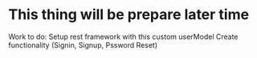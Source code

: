 # This thing will be prepare later time

Work to do: 
    Setup rest framework with this custom userModel
    Create functionality (Signin, Signup, Pssword Reset)